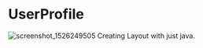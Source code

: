 # UserProfile
![screenshot_1526249505](https://user-images.githubusercontent.com/29640816/39972291-468e85a0-56c9-11e8-801e-01ab15788ba2.png)
Creating Layout with just java.
